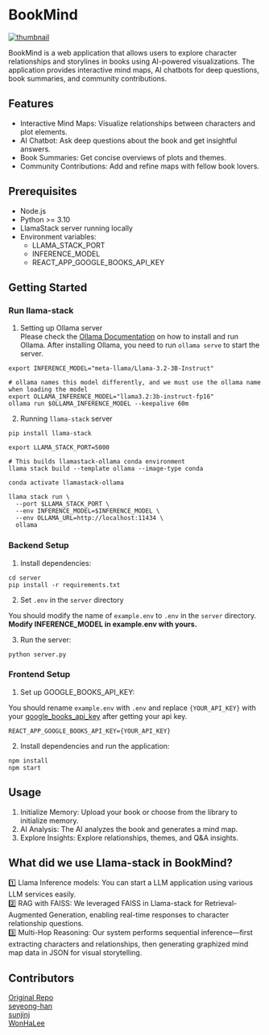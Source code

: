 # BookMind

[![thumbnail](https://github.com/user-attachments/assets/11c6f1f3-59db-4638-9b1a-68f1d25efec4)](https://youtu.be/DL4-DswxfEM)

BookMind is a web application that allows users to explore character relationships and storylines in books using AI-powered visualizations. The application provides interactive mind maps, AI chatbots for deep questions, book summaries, and community contributions.

## Features

- Interactive Mind Maps: Visualize relationships between characters and plot elements.
- AI Chatbot: Ask deep questions about the book and get insightful answers.
- Book Summaries: Get concise overviews of plots and themes.
- Community Contributions: Add and refine maps with fellow book lovers.

## Prerequisites

- Node.js
- Python >= 3.10
- LlamaStack server running locally
- Environment variables:
  - LLAMA_STACK_PORT
  - INFERENCE_MODEL
  - REACT_APP_GOOGLE_BOOKS_API_KEY

## Getting Started

### Run llama-stack

1. Setting up Ollama server  
   Please check the [Ollama Documentation](https://github.com/ollama/ollama) on how to install and run Ollama. After installing Ollama, you need to run `ollama serve` to start the server.

```
export INFERENCE_MODEL="meta-llama/Llama-3.2-3B-Instruct"

# ollama names this model differently, and we must use the ollama name when loading the model
export OLLAMA_INFERENCE_MODEL="llama3.2:3b-instruct-fp16"
ollama run $OLLAMA_INFERENCE_MODEL --keepalive 60m
```

2. Running `llama-stack` server

```
pip install llama-stack

export LLAMA_STACK_PORT=5000

# This builds llamastack-ollama conda environment
llama stack build --template ollama --image-type conda

conda activate llamastack-ollama

llama stack run \
  --port $LLAMA_STACK_PORT \
  --env INFERENCE_MODEL=$INFERENCE_MODEL \
  --env OLLAMA_URL=http://localhost:11434 \
  ollama
```

### Backend Setup

1. Install dependencies:

```
cd server
pip install -r requirements.txt
```

2. Set `.env` in the `server` directory

You should modify the name of `example.env` to `.env` in the `server` directory.  
**Modify INFERENCE_MODEL in example.env with yours.**

3. Run the server:

```
python server.py
```

### Frontend Setup

1. Set up GOOGLE_BOOKS_API_KEY:

You should rename `example.env` with `.env` and replace `{YOUR_API_KEY}` with your [google_books_api_key](https://developers.google.com/books/docs/v1/using) after getting your api key.

```
REACT_APP_GOOGLE_BOOKS_API_KEY={YOUR_API_KEY}
```

2. Install dependencies and run the application:

```
npm install
npm start
```

## Usage

1. Initialize Memory: Upload your book or choose from the library to initialize memory.
2. AI Analysis: The AI analyzes the book and generates a mind map.
3. Explore Insights: Explore relationships, themes, and Q&A insights.

## What did we use Llama-stack in BookMind?

1️⃣ Llama Inference models: You can start a LLM application using various LLM services easily.  
2️⃣ RAG with FAISS: We leveraged FAISS in Llama-stack for Retrieval-Augmented Generation, enabling real-time responses to character relationship questions.  
3️⃣ Multi-Hop Reasoning: Our system performs sequential inference—first extracting characters and relationships, then generating graphized mind map data in JSON for visual storytelling.

## Contributors

[Original Repo](https://github.com/seyeong-han/BookMind)  
[seyeong-han](https://github.com/seyeong-han)  
[sunjinj](https://github.com/SunjinJ)  
[WonHaLee](https://github.com/WonHaLee)
